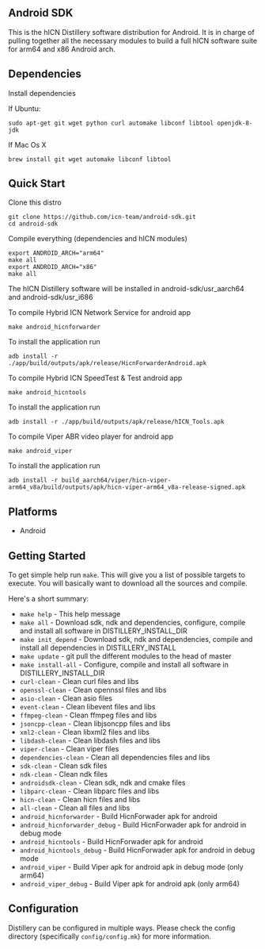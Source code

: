 ## Android SDK ##

This is the hICN Distillery software distribution for Android. It is in charge of pulling
together all the necessary modules to build a full hICN software suite for arm64 and x86 Android arch.

## Dependencies ##

Install dependencies

If Ubuntu:

```
sudo apt-get git wget python curl automake libconf libtool openjdk-8-jdk
```

If Mac Os X

```
brew install git wget automake libconf libtool
```


## Quick Start ##

Clone this distro

```
git clone https://github.com/icn-team/android-sdk.git
cd android-sdk
```

Compile everything (dependencies and hICN modules)

```
export ANDROID_ARCH="arm64"
make all
export ANDROID_ARCH="x86"
make all

```

The hICN Distillery software will be installed in android-sdk/usr_aarch64 and android-sdk/usr_i686


To compile Hybrid ICN Network Service for android app

```
make android_hicnforwarder
```

To install the application run

```
adb install -r ./app/build/outputs/apk/release/HicnForwarderAndroid.apk
```

To compile Hybrid ICN SpeedTest & Test android app

```
make android_hicntools
```

To install the application run

```
adb install -r ./app/build/outputs/apk/release/hICN_Tools.apk
```

To compile Viper ABR video player for android app 

```
make android_viper
```

To install the application run

```
adb install -r build_aarch64/viper/hicn-viper-arm64_v8a/build/outputs/apk/hicn-viper-arm64_v8a-release-signed.apk
```


## Platforms ##

- Android



## Getting Started ##

To get simple help run `make`. This will give you a list of possible targets to
execute. You will basically want to download all the sources and compile.

Here's a short summary:

- `make help`				- This help message
- `make all`				- Download sdk, ndk and dependencies, configure, compile and install all software in DISTILLERY_INSTALL_DIR
- `make init_depend` 		- Download sdk, ndk and dependencies, compile and install all dependencies in DISTILLERY_INSTALL
- `make update`				- git pull the different modules to the head of master
- `make install-all` 		- Configure, compile and install all software in DISTILLERY_INSTALL_DIR
- `curl-clean`				- Clean curl files and libs
- `openssl-clean`			- Clean opennssl files and libs
- `asio-clean`				- Clean asio files
- `event-clean`				- Clean libevent files and libs
- `ffmpeg-clean`			- Clean ffmpeg files and libs
- `jsoncpp-clean`			- Clean libjsoncpp files and libs
- `xml2-clean`				- Clean libxml2 files and libs
- `libdash-clean`			- Clean libdash files and libs
- `viper-clean`				- Clean viper files
- `dependencies-clean`	 	- Clean all dependencies files and libs
- `sdk-clean`				- Clean sdk files
- `ndk-clean`				- Clean ndk files
- `androidsdk-clean`		- Clean sdk, ndk and cmake files
- `libparc-clean`			- Clean libparc files and libs
- `hicn-clean`				- Clean hicn files and libs
- `all-clean`				- Clean	all files and libs
- `android_hicnforwarder`	- Build HicnForwader apk for android
- `android_hicnforwarder_debug`	- Build HicnForwader apk for android in debug mode
- `android_hicntools`		- Build HicnForwader apk for android
- `android_hicntools_debug`	- Build HicnForwader apk for android in debug mode
- `android_viper`			- Build Viper apk for android apk in debug mode (only arm64)
- `android_viper_debug`		- Build Viper apk for android apk (only arm64)


## Configuration ##

Distillery can be configured in multiple ways.  Please check the config directory (specifically `config/config.mk`) for more information.
